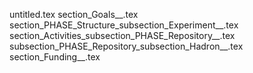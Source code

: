 untitled.tex
section_Goals__.tex
section_PHASE_Structure_subsection_Experiment__.tex
section_Activities_subsection_PHASE_Repository__.tex
subsection_PHASE_Repository_subsection_Hadron__.tex
section_Funding__.tex
